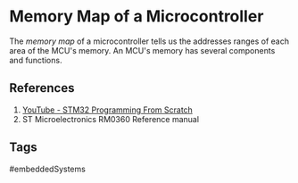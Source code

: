 # Memory Map of a Microcontroller

The *memory map* of a microcontroller tells us the addresses ranges of each area of the MCU's memory. An MCU's memory has several components and functions. 

## References
1. [YouTube - STM32 Programming From Scratch](https://www.youtube.com/watch?v=gdRmETe4QEo&t=790s)
2. ST Microelectronics RM0360 Reference manual

## Tags
#embeddedSystems
